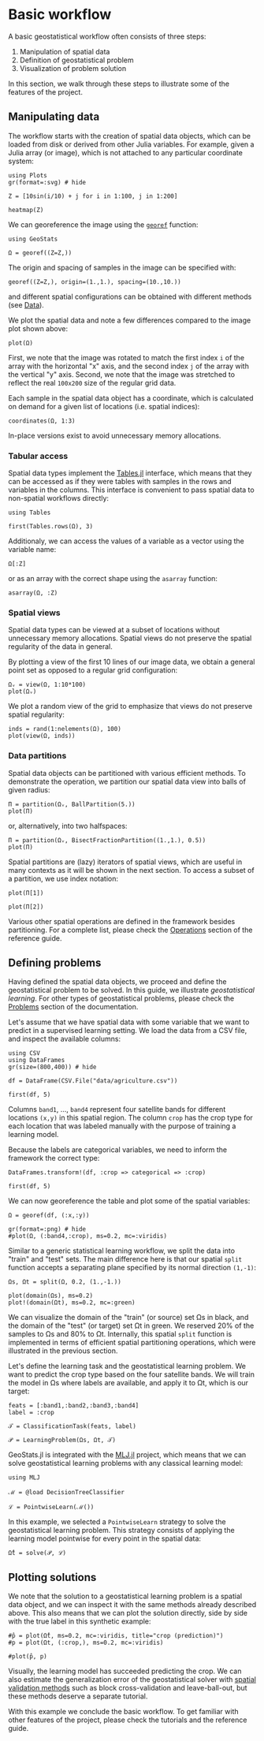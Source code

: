 # Basic workflow

A basic geostatistical workflow often consists of three steps:

1. Manipulation of spatial data
2. Definition of geostatistical problem
3. Visualization of problem solution

In this section, we walk through these steps to illustrate some of the features
of the project.

## Manipulating data

The workflow starts with the creation of spatial data objects, which can be loaded
from disk or derived from other Julia variables. For example, given a Julia array
(or image), which is not attached to any particular coordinate system:

```@example workflow
using Plots
gr(format=:svg) # hide

Z = [10sin(i/10) + j for i in 1:100, j in 1:200]

heatmap(Z)
```

We can georeference the image using the [`georef`](@ref) function:

```@example workflow
using GeoStats

Ω = georef((Z=Z,))
```

The origin and spacing of samples in the image can be specified with:

```@example workflow
georef((Z=Z,), origin=(1.,1.), spacing=(10.,10.))
```

and different spatial configurations can be obtained with different methods (see [Data](data.md)).

We plot the spatial data and note a few differences compared to the image plot shown above:

```@example workflow
plot(Ω)
```

First, we note that the image was rotated to match the first index `i` of the array
with the horizontal "x" axis, and the second index `j` of the array with the vertical
"y" axis. Second, we note that the image was stretched to reflect the real `100x200`
size of the regular grid data.

Each sample in the spatial data object has a coordinate, which is calculated on demand
for a given list of locations (i.e. spatial indices):

```@example workflow
coordinates(Ω, 1:3)
```

In-place versions exist to avoid unnecessary memory allocations.

### Tabular access

Spatial data types implement the [Tables.jl](https://github.com/JuliaData/Tables.jl)
interface, which means that they can be accessed as if they were tables with samples
in the rows and variables in the columns. This interface is convenient to pass spatial
data to non-spatial workflows directly:

```@example workflow
using Tables

first(Tables.rows(Ω), 3)
```

Additionaly, we can access the values of a variable as a vector using the variable name:

```@example workflow
Ω[:Z]
```

or as an array with the correct shape using the `asarray` function:

```@example workflow
asarray(Ω, :Z)
```

### Spatial views

Spatial data types can be viewed at a subset of locations without unnecessary
memory allocations. Spatial views do not preserve the spatial regularity of the
data in general.

By plotting a view of the first 10 lines of our image data, we obtain a
general point set as opposed to a regular grid configuration:

```@example workflow
Ωᵥ = view(Ω, 1:10*100)
plot(Ωᵥ)
```

We plot a random view of the grid to emphasize that views do not preserve
spatial regularity:

```@example workflow
inds = rand(1:nelements(Ω), 100)
plot(view(Ω, inds))
```

### Data partitions

Spatial data objects can be partitioned with various efficient methods.
To demonstrate the operation, we partition our spatial data view into
balls of given radius:

```@example workflow
Π = partition(Ωᵥ, BallPartition(5.))
plot(Π)
```

or, alternatively, into two halfspaces:

```@example workflow
Π = partition(Ωᵥ, BisectFractionPartition((1.,1.), 0.5))
plot(Π)
```

Spatial partitions are (lazy) iterators of spatial views, which are useful in
many contexts as it will be shown in the next section. To access a subset of
a partition, we use index notation:

```@example workflow
plot(Π[1])
```

```@example workflow
plot(Π[2])
```

Various other spatial operations are defined in the framework besides partitioning.
For a complete list, please check the [Operations](operations/partitioning.md)
section of the reference guide.

## Defining problems

Having defined the spatial data objects, we proceed and define the geostatistical
problem to be solved. In this guide, we illustrate *geostatistical learning*. For
other types of geostatistical problems, please check the [Problems](problems.md)
section of the documentation.

Let's assume that we have spatial data with some variable that we want to predict
in a supervised learning setting. We load the data from a CSV file, and inspect
the available columns:

```@example workflow
using CSV
using DataFrames
gr(size=(800,400)) # hide

df = DataFrame(CSV.File("data/agriculture.csv"))

first(df, 5)
```

Columns `band1`, ..., `band4` represent four satellite bands for different
locations `(x,y)` in this spatial region. The column `crop` has the crop type
for each location that was labeled manually with the purpose of training a
learning model.

Because the labels are categorical variables, we need to inform the framework
the correct type:

```@example workflow
DataFrames.transform!(df, :crop => categorical => :crop)

first(df, 5)
```

We can now georeference the table and plot some of the spatial variables:

```@example workflow
Ω = georef(df, (:x,:y))

gr(format=:png) # hide
#plot(Ω, (:band4,:crop), ms=0.2, mc=:viridis)
```

Similar to a generic statistical learning workflow, we split the data into "train"
and "test" sets. The main difference here is that our spatial `split` function
accepts a separating plane specified by its normal direction `(1,-1)`:

```@example workflow
Ωs, Ωt = split(Ω, 0.2, (1.,-1.))

plot(domain(Ωs), ms=0.2)
plot!(domain(Ωt), ms=0.2, mc=:green)
```

We can visualize the domain of the "train" (or source) set Ωs in black, and the
domain of the "test" (or target) set Ωt in green. We reserved 20% of the samples
to Ωs and 80% to Ωt. Internally, this spatial `split` function is implemented in
terms of efficient spatial partitioning operations, which were illustrated in the
previous section.

Let's define the learning task and the geostatistical learning problem. We want
to predict the crop type based on the four satellite bands. We will train the model
in Ωs where labels are available, and apply it to Ωt, which is our target:

```@example workflow
feats = [:band1,:band2,:band3,:band4]
label = :crop

𝒯 = ClassificationTask(feats, label)

𝒫 = LearningProblem(Ωs, Ωt, 𝒯)
```

GeoStats.jl is integrated with the [MLJ.jl](https://github.com/alan-turing-institute/MLJ.jl)
project, which means that we can solve geostatistical learning problems with any classical
learning model:

```@example workflow
using MLJ

ℳ = @load DecisionTreeClassifier

ℒ = PointwiseLearn(ℳ())
```

In this example, we selected a `PointwiseLearn` strategy to solve the geostatistical
learning problem. This strategy consists of applying the learning model pointwise for
every point in the spatial data:

```@example workflow
Ω̂t = solve(𝒫, ℒ)
```

## Plotting solutions

We note that the solution to a geostatistical learning problem is a spatial
data object, and we can inspect it with the same methods already described above.
This also means that we can plot the solution directly, side by side with the
true label in this synthetic example:

```@example workflow
#p̂ = plot(Ω̂t, ms=0.2, mc=:viridis, title="crop (prediction)")
#p = plot(Ωt, (:crop,), ms=0.2, mc=:viridis)

#plot(p̂, p)
```

Visually, the learning model has succeeded predicting the crop. We can also
estimate the generalization error of the geostatistical solver with [spatial
validation methods](validation.md) such as block cross-validation and
leave-ball-out, but these methods deserve a separate tutorial.

With this example we conclude the basic workflow. To get familiar with other
features of the project, please check the tutorials and the reference guide.

